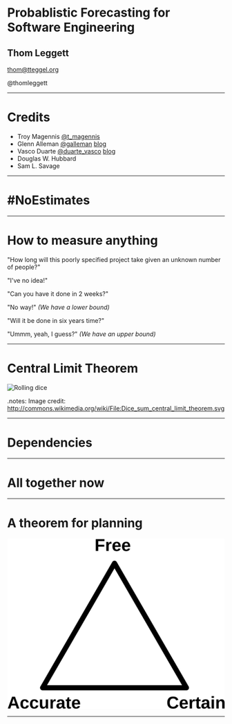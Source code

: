 # Probablistic Forecasting for Software Engineering

## Thom Leggett

thom@tteggel.org

@thomleggett

---

# Credits

* Troy Magennis [@t_magennis][]
* Glenn Alleman [@galleman][] [blog][herdingcats]
* Vasco Duarte [@duarte_vasco][] [blog][vascoblog]
* Douglas W. Hubbard
* Sam L. Savage

[@t_magennis]: https://twitter.com/t_magennis
[@galleman]: https://twitter.com/galleman
[@duarte_vasco]: https://twitter.com/duarte_vasco

[herdingcats]: http://herdingcats.typepad.com/
[vascoblog]: http://softwaredevelopmenttoday.blogspot.co.uk/
---

# #NoEstimates

---

# How to measure anything

"How long will this poorly specified project take given an unknown number of people?"

"I've no idea!"

"Can you have it done in 2 weeks?"

"No way!" _(We have a lower bound)_

"Will it be done in six years time?"

"Ummm, yeah, I guess?" _(We have an upper bound)_

---

# Central Limit Theorem

![Rolling dice](http://upload.wikimedia.org/wikipedia/commons/8/8c/Dice_sum_central_limit_theorem.svg)

.notes: Image credit: http://commons.wikimedia.org/wiki/File:Dice_sum_central_limit_theorem.svg

---

# Dependencies

---

# All together now

---

# A theorem for planning

![FAC](fac.svg)

---
